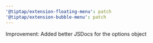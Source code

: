 ```yaml
---
'@tiptap/extension-floating-menu': patch
'@tiptap/extension-bubble-menu': patch
---
```


Improvement: Added better JSDocs for the options object
